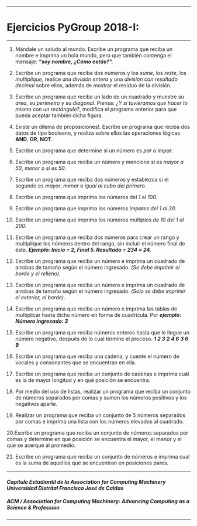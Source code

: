 *******************************************
# Ejercicios PyGroup 2018-I: #
*******************************************

1. Mándale un saludo al mundo. Escribe un programa que reciba un nombre e imprima un hola mundo, pero que también contenga el mensaje: **_“soy nombre, ¿Cómo estás?”._**

2. Escribe un programa que reciba dos números y los _sume_, los _reste_, los _multiplique_, realice una _división entera_ y una _división con resultado decimal_ sobre ellos, además de mostrar el residuo de la división.

3. Escribe un programa que reciba un lado de un cuadrado y muestre su _área_, su _perímetro_ y su _diagonal_. Piensa: _¿Y si tuviéramos que hacer lo mismo con un rectángulo?_, modifica el programa anterior para que pueda aceptar también dicha figura.

4. Existe un dilema de proposiciones!. Escribe un programa que reciba dos datos de tipo booleano, y realiza sobre ellos las operaciones lógicas **AND**, **OR**, **NOT**.

5. Escribe un programa que determine si un número es _par_ o _impar_.

6. Escribe un programa que reciba un número y mencione si es _mayor a 50_, _menor_ o _si es 50_.

7. Escribe un programa que reciba dos números y establezca si el segundo es _mayor_, _menor_ o _igual al cubo del primero_.

8. Escribe un programa que imprima los números del _1_ al _100_.

9. Escribe un programa que imprima los números _impares del 1 al 30_.

10. Escribe un programa que imprima los números _múltiplos de 10 del 1 al 200_.

11. Escribe un programa que reciba dos números para crear un rango y multiplique los números dentro del rango, sin incluir el número final de éste. **_Ejemplo: Inicio = 2, Final 5. Resultado = 2*3*4 = 24._**

12. Escribe un programa que reciba un número e imprima un cuadrado de arrobas de tamaño según el número ingresado. _(Se debe imprimir el borde y el relleno)._

13. Escribe un programa que reciba un número e imprima un cuadrado de arrobas de tamaño según el número ingresado. _(Solo se debe imprimir el exterior, el borde)_.

14. Escribe un programa que reciba un número e imprima las tablas de multiplicar hasta dicho número en forma de cuadrícula. Por __*ejemplo: Número ingresado: 3*__

15. Escribe un programa que reciba números enteros hasta que le llegue un número negativo, después de lo cual termine el proceso.
**_1 2 3_**
**_2 4 6_**
**_3 6 9_**

16. Escribe un programa que reciba una cadena, y cuente el número de vocales y consonantes que se encuentran en ella.

17. Escribe un programa que reciba un conjunto de cadenas e imprima cuál es la de mayor longitud y en qué posición se encuentra.

18. Por medio del uso de listas, realizar un programa que reciba un conjunto de números separados por comas y sumen los números positivos y los negativos aparte.

19. Realizar un programa que reciba un conjunto de 5 números separados por comas e imprima una lista con los números elevados al cuadrado.

20.Escribe un programa que reciba un conjunto de números separados por comas y determine en que posición se encuentra el mayor, el menor y el que se acerque al promedio.

21. Escribe un programa que reciba un conjunto de números e imprima cual es la suma de aquellos que se encuentran en posiciones pares.

---------

#### *Capítulo Estudiantil de la Association for Computing Machinery Universidad Distrital Francisco José de Caldas* ####
##### ACM / Association for Computing Machinery: *Advancing Computing as a Science & Profession* #####

---------



